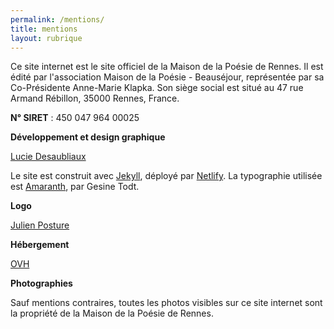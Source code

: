 ```yaml
---
permalink: /mentions/
title: mentions
layout: rubrique
---
```

Ce site internet est le site officiel de la Maison de la Poésie de Rennes. Il est édité par l'association Maison de la Poésie - Beauséjour, représentée par sa Co-Présidente Anne-Marie Klapka. Son siège social est situé au 47 rue Armand Rébillon, 35000 Rennes, France.

**N° SIRET** : 450 047 964 00025

**Développement et design graphique**

[Lucie Desaubliaux](https://luciedesaubliaux.fr)

Le site est construit avec [Jekyll](https://jekyllrb.com/), déployé par [Netlify](https://www.netlify.com/). La typographie utilisée est [Amaranth](https://www.design-research.be/by-womxn/), par Gesine Todt.

**Logo**

[Julien Posture](https://julienposture.com/)

**Hébergement**

[OVH](https://www.ovh.com/fr/)

**Photographies**

Sauf mentions contraires, toutes les photos visibles sur ce site internet sont la propriété de la Maison de la Poésie de Rennes.